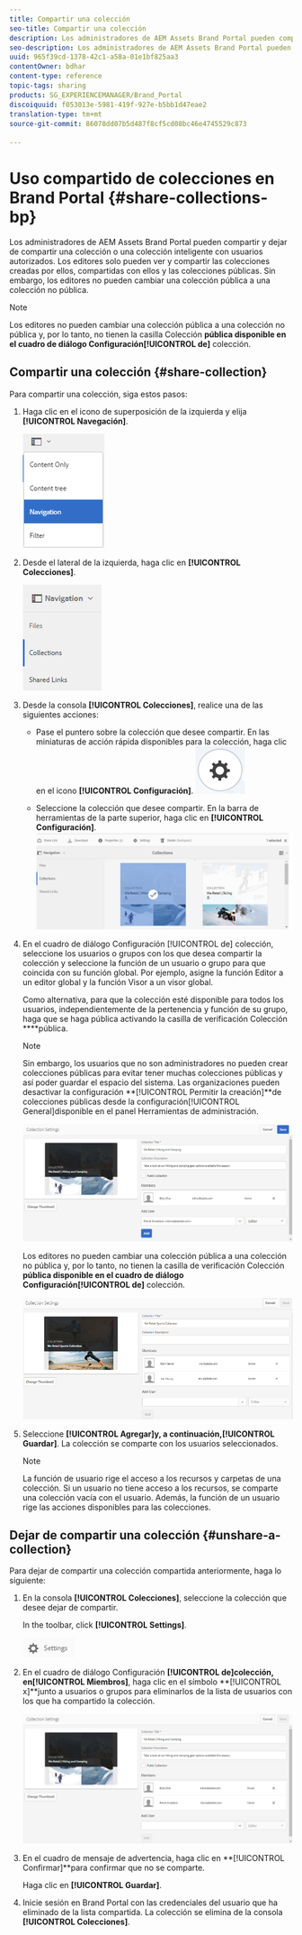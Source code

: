 ```yaml
---
title: Compartir una colección
seo-title: Compartir una colección
description: Los administradores de AEM Assets Brand Portal pueden compartir y dejar de compartir una colección o una colección inteligente con usuarios autorizados. Los editores solo pueden ver y compartir las colecciones creadas por ellos, compartidas con ellos y las colecciones públicas.
seo-description: Los administradores de AEM Assets Brand Portal pueden compartir y dejar de compartir una colección o una colección inteligente con usuarios autorizados. Los editores solo pueden ver y compartir las colecciones creadas por ellos, compartidas con ellos y las colecciones públicas.
uuid: 965f39cd-1378-42c1-a58a-01e1bf825aa3
contentOwner: bdhar
content-type: reference
topic-tags: sharing
products: SG_EXPERIENCEMANAGER/Brand_Portal
discoiquuid: f053013e-5981-419f-927e-b5bb1d47eae2
translation-type: tm+mt
source-git-commit: 86078dd07b5d487f8cf5cd08bc46e4745529c873

---
```



# Uso compartido de colecciones en Brand Portal {#share-collections-bp}

Los administradores de AEM Assets Brand Portal pueden compartir y dejar de compartir una colección o una colección inteligente con usuarios autorizados. Los editores solo pueden ver y compartir las colecciones creadas por ellos, compartidas con ellos y las colecciones públicas. Sin embargo, los editores no pueden cambiar una colección pública a una colección no pública.

>[!NOTE]
>
>Los editores no pueden cambiar una colección pública a una colección no pública y, por lo tanto, no tienen la casilla Colección ****pública disponible en el cuadro de diálogo Configuración**[!UICONTROL  de]** colección.

## Compartir una colección {#share-collection}

Para compartir una colección, siga estos pasos:

1. Haga clic en el icono de superposición de la izquierda y elija **[!UICONTROL Navegación]**.

   ![](assets/contenttree-1.png)

1. Desde el lateral de la izquierda, haga clic en **[!UICONTROL Colecciones]**.

   ![](assets/access_collections.png)

1. Desde la consola **[!UICONTROL Colecciones]**, realice una de las siguientes acciones:

   * Pase el puntero sobre la colección que desee compartir. En las miniaturas de acción rápida disponibles para la colección, haga clic en el icono **[!UICONTROL Configuración]**.
   ![](assets/settings_thumbnail.png)

   * Seleccione la colección que desee compartir. En la barra de herramientas de la parte superior, haga clic en **[!UICONTROL Configuración]**.
   ![](assets/collection-sharing.png)

1. En el cuadro de diálogo Configuración [!UICONTROL de] colección, seleccione los usuarios o grupos con los que desea compartir la colección y seleccione la función de un usuario o grupo para que coincida con su función global. Por ejemplo, asigne la función Editor a un editor global y la función Visor a un visor global.

   Como alternativa, para que la colección esté disponible para todos los usuarios, independientemente de la pertenencia y función de su grupo, haga que se haga pública activando la casilla de verificación Colección ****pública.

   >[!NOTE]
   >
   >Sin embargo, los usuarios que no son administradores no pueden crear colecciones públicas para evitar tener muchas colecciones públicas y así poder guardar el espacio del sistema. Las organizaciones pueden desactivar la configuración **[!UICONTROL Permitir la creación]**de colecciones públicas desde la configuración[!UICONTROL General]disponible en el panel Herramientas de administración.

   ![](assets/collection_sharingadduser.png)

   Los editores no pueden cambiar una colección pública a una colección no pública y, por lo tanto, no tienen la casilla de verificación Colección ****pública disponible en el cuadro de diálogo Configuración**[!UICONTROL  de]** colección.

   ![](assets/collection-setting-editor.png)

1. Seleccione **[!UICONTROL Agregar]**y, a continuación,**[!UICONTROL  Guardar]**. La colección se comparte con los usuarios seleccionados.

   >[!NOTE]
   >
   >La función de usuario rige el acceso a los recursos y carpetas de una colección. Si un usuario no tiene acceso a los recursos, se comparte una colección vacía con el usuario. Además, la función de un usuario rige las acciones disponibles para las colecciones.

## Dejar de compartir una colección {#unshare-a-collection}

Para dejar de compartir una colección compartida anteriormente, haga lo siguiente:

1. En la consola **[!UICONTROL Colecciones]**, seleccione la colección que desee dejar de compartir.

   In the toolbar, click **[!UICONTROL Settings]**.

   ![](assets/collection_settings.png)

1. En el cuadro de diálogo Configuración **[!UICONTROL de]**colección, en**[!UICONTROL  Miembros]**, haga clic en el símbolo **[!UICONTROL x]**junto a usuarios o grupos para eliminarlos de la lista de usuarios con los que ha compartido la colección.

   ![](assets/unshare_collection.png)

1. En el cuadro de mensaje de advertencia, haga clic en **[!UICONTROL Confirmar]**para confirmar que no se comparte.

   Haga clic en **[!UICONTROL Guardar]**.

1. Inicie sesión en Brand Portal con las credenciales del usuario que ha eliminado de la lista compartida. La colección se elimina de la consola **[!UICONTROL Colecciones]**.
